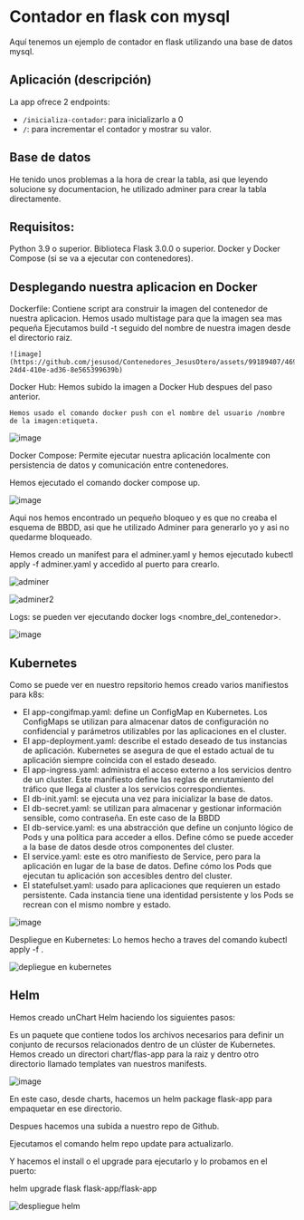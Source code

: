# Contador en flask con mysql

Aquí tenemos un ejemplo de contador en flask utilizando una base de datos mysql.

## Aplicación (descripción)

La app ofrece 2 endpoints:
- `/inicializa-contador`: para inicializarlo a 0
- `/`: para incrementar el contador y mostrar su valor.

## Base de datos

He tenido unos problemas a la hora de crear la tabla, asi que leyendo solucione sy documentacion, he utilizado adminer para crear la tabla directamente.

## Requisitos:

Python 3.9 o superior.
Biblioteca Flask 3.0.0 o superior.
Docker y Docker Compose (si se va a ejecutar con contenedores).

## Desplegando nuestra aplicacion en Docker

Dockerfile: Contiene script ara construir la imagen del contenedor de nuestra aplicacion.
    Hemos usado multistage para que la imagen sea mas pequeña
    Ejecutamos build -t seguido del nombre de nuestra imagen desde el directorio raiz.

    ![image](https://github.com/jesusod/Contenedores_JesusOtero/assets/99189407/469861bb-24d4-410e-ad36-8e565399639b)

Docker Hub: Hemos subido la imagen a Docker Hub despues del paso anterior.

    Hemos usado el comando docker push con el nombre del usuario /nombre de la imagen:etiqueta.

![image](https://github.com/jesusod/Contenedores_JesusOtero/assets/99189407/a4b1f8f7-010b-404b-a6bf-9635ae96ce20)

Docker Compose: Permite ejecutar nuestra aplicación localmente con persistencia de datos y comunicación entre contenedores.

  Hemos ejecutado el comando docker compose up.

  ![image](https://github.com/jesusod/Contenedores_JesusOtero/assets/99189407/af966733-2fbc-48b0-8f18-aa35acd6f951)


Aqui nos hemos encontrado un pequeño bloqueo y es que no creaba el esquema de BBDD, asi que he utilizado Adminer para generarlo yo y asi no quedarme bloqueado.

  Hemos creado un manifest para el adminer.yaml y hemos ejecutado kubectl apply -f adminer.yaml y accedido al puerto para crearlo.

![adminer](https://github.com/jesusod/Contenedores_JesusOtero/assets/99189407/43410e6d-a054-4d80-97fd-a5f8d7782003)

![adminer2](https://github.com/jesusod/Contenedores_JesusOtero/assets/99189407/3903bad3-8e79-4265-98be-9f778a0799ec)

Logs: se pueden ver ejecutando docker logs <nombre_del_contenedor>.

![image](https://github.com/jesusod/Contenedores_JesusOtero/assets/99189407/922dd536-ec70-41e7-8a17-98fa8e6968fa)

## Kubernetes

Como se puede ver en nuestro repsitorio hemos creado varios manifiestos para k8s:

- El app-congifmap.yaml: define un ConfigMap en Kubernetes. Los ConfigMaps se utilizan para almacenar datos de configuración no confidencial y parámetros utilizables por las aplicaciones en el cluster.
- El app-deployment.yaml: describe el estado deseado de tus instancias de aplicación. Kubernetes se asegura de que el estado actual de tu aplicación siempre coincida con el estado deseado.
- El app-ingress.yaml: administra el acceso externo a los servicios dentro de un cluster. Este manifiesto define las reglas de enrutamiento del tráfico que llega al cluster a los servicios correspondientes.
- El db-init.yaml: se ejecuta una vez para inicializar la base de datos.
- El db-secret.yaml: se utilizan para almacenar y gestionar información sensible, como contraseña. En este caso de la BBDD
- El db-service.yaml: es una abstracción que define un conjunto lógico de Pods y una política para acceder a ellos. Define cómo se puede acceder a la base de datos desde otros componentes del cluster.
- El service.yaml: este es otro manifiesto de Service, pero para la aplicación en lugar de la base de datos. Define cómo los Pods que ejecutan tu aplicación son accesibles dentro del cluster.
- El statefulset.yaml: usado para aplicaciones que requieren un estado persistente. Cada instancia tiene una identidad persistente y los Pods se recrean con el mismo nombre y estado.

![image](https://github.com/jesusod/Contenedores_JesusOtero/assets/99189407/d759f66e-6d0c-43ca-af6c-7174141f854e)

Despliegue en Kubernetes:
  Lo hemos hecho a traves del comando kubectl apply -f .

![depliegue en kubernetes](https://github.com/jesusod/Contenedores_JesusOtero/assets/99189407/5ad1706e-af27-4509-a1b5-25929a49a50b)

## Helm

Hemos creado unChart Helm haciendo los siguientes pasos:

  Es un paquete que contiene todos los archivos necesarios para definir un conjunto de recursos relacionados dentro de un clúster de Kubernetes.
  Hemos creado un directori chart/flas-app para la raiz y dentro otro directorio llamado templates van nuestros manifests.

![image](https://github.com/jesusod/Contenedores_JesusOtero/assets/99189407/c6dea7b0-9da8-4c7e-be27-a96da31cea6a)

En este caso, desde charts, hacemos un helm package flask-app para empaquetar en ese directorio.

Despues hacemos una subida a nuestro repo de Github.

Ejecutamos el comando helm repo update para actualizarlo.

Y hacemos el install o el upgrade para ejecutarlo y lo probamos en el puerto:

helm upgrade flask flask-app/flask-app


![despliegue helm](https://github.com/jesusod/Contenedores_JesusOtero/assets/99189407/e71cba0c-482a-4b45-9c35-20f520cd856d)








